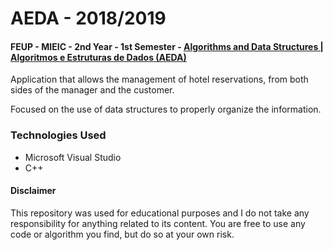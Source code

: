 # AEDA - 2018/2019
#### FEUP - MIEIC - 2nd Year - 1st Semester - [Algorithms and Data Structures | Algoritmos e Estruturas de Dados (AEDA)](https://sigarra.up.pt/feup/pt/ucurr_geral.ficha_uc_view?pv_ocorrencia_id=368697)

Application that allows the management of hotel reservations, from both sides of the manager and the customer.

Focused on the use of data structures to properly organize the information.

### Technologies Used
  - Microsoft Visual Studio
  - C++

#### Disclaimer
This repository was used for educational purposes and I do not take any responsibility for anything related to its content. You are free to use any code or algorithm you find, but do so at your own risk.
